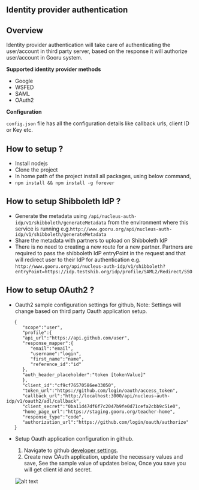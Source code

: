 Identity provider authentication
--------------------------------

## Overview

   Identity provider authentication will take care of authenticating the user/account in  third party server, based on the response it will authorize user/account in Gooru system.

**Supported identity provider methods**

   - Google
   - WSFED
   - SAML
   - OAuth2

**Configuration**

   ```config.json``` file has  all the configuration details like callback urls, client ID or Key etc.

## How to setup ?

   - Install  nodejs
   - Clone the project
   - In home path of the project install all packages, using below command,
   - ```npm install && npm install -g forever```

## How to setup Shibboleth IdP ?

   - Generate the metadata using ```/api/nucleus-auth-idp/v1/shibboleth/generateMetadata``` from the environment
     where this service is running e.g.```http://www.gooru.org/api/nucleus-auth-idp/v1/shibboleth/generateMetadata```
   - Share the metadata with partners to upload on Shibboleth IdP
   - There is no need to creating a new route for a new partner. Partners are required to pass the shibboleth IdP
     entryPoint in the request and that will redirect user to their IdP for authentication
     e.g. ```http://www.gooru.org/api/nucleus-auth-idp/v1/shibboleth?entryPoint=https://idp.testshib.org/idp/profile/SAML2/Redirect/SSO```

## How to setup OAuth2 ?

  - Oauth2 sample configuration settings for github, Note: Settings will change based  on third party Oauth application setup.

```
   {
      "scope":"user",
      "profile":{
      "api_url":"https://api.github.com/user",
      "response_mapper":{
         "email":"email",
         "username":"login",
         "first_name":"name",
         "reference_id":"id"
      },
      "auth_header_placeholder":"token [tokenValue]"
      },
      "client_id":"cf9cf76570586ee33050",
      "token_url":"https://github.com/login/oauth/access_token",
      "callback_url":"http://localhost:3000/api/nucleus-auth-idp/v1/oauth2/adl/callback",
      "client_secret":"0ba11d47df6f7c2047b9fe0d71cefa2cbb9c51e0",
      "home_page_url":"https://staging.gooru.org/teacher-home",
      "response_type":"code",
      "authorization_url":"https://github.com/login/oauth/authorize"
   }
```
   - Setup Oauth application configuration in github.

       1) Navigate to github  [developer settings](https://github.com/settings/developers).
       2) Create new OAuth application, update the necessary values and save, See the sample value of updates below, Once you save you will get client id and secret.
       
       ![alt text](https://github.com/Gooru/nucleus-auth-identity-provider/blob/develop/Oauth-github-sample-setup.png)
       
